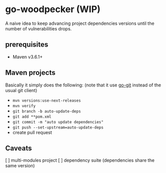 # go-woodpecker (WIP)

A naive idea to keep advancing project dependencies versions until the number of vulnerabilities drops. 

## prerequisites

* Maven v3.6.1+

## Maven projects

Basically it simply does the following: 
(note that it use [go-git](https://github.com/go-git/go-git) instead of the usual git client)

* `mvn versions:use-next-releases`
* `mvn verify`
* `git branch -b auto-update-deps`
* `git add **pom.xml`
* `git commit -m "auto update dependencies"`
* `git push --set-upstream=auto-update-deps`
* create pull request


## Caveats
[ ] multi-modules project
[ ] dependency suite (dependencies share the same version)
